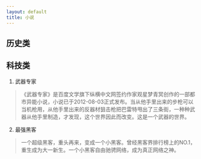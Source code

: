 ```yaml
---
layout: default
title: 小说
---
```


## 历史类

## 科技类

1. 武器专家

> 《武器专家》是百度文学旗下纵横中文网签约作家观星梦青冥创作的一部都市异能小说，小说已于2012-08-03正式发布。当从他手里出来的步枪可以当机枪用，从他手里出来的反器材狙击枪把巴雷特甩出了三条街，一种种武器从他手里制造，才发现，这个世界因此而改变。这是一个武器的世界。

2. 最强黑客

> 一个超级黑客，重头再来，变成一个小黑客。曾经黑客界排行榜上的NO.1，重生成为大一新生。一个小黑客自由驰骋网络，成为真正网络之神。





